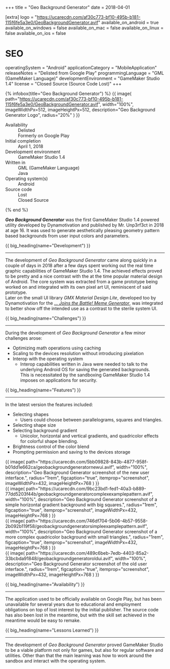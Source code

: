 +++
title = "Geo Background Generator"
date = 2018-04-01

[extra]
logo = "https://ucarecdn.com/af30c773-bf10-495b-b181-115f6fe5a3e0/GeoBackgroundGenerator.avif"
available_on_android = true
available_on_windows = false
available_on_mac = false
available_on_linux = false
available_on_ios = false

# SEO
operatingSystem = "Android"
applicationCategory = "MobileApplication"
releaseNotes = "Delisted from Google Play"
programmingLanguage = "GML (GameMaker Language)"
developmentEnvironment = "GameMaker Studio 1.4"
license = "Closed Source (Source Code Lost)"
+++

{% infobox(title="Geo Background Generator") %}
{{ image(
    path="https://ucarecdn.com/af30c773-bf10-495b-b181-115f6fe5a3e0/GeoBackgroundGenerator.avif",
    width="100%",
    imageWidthPx=512,
    imageHeightPx=512,
    description="Geo Background Generator Logo",
    radius="20%"
) }}
<dl>
    <dt>Availability</dt>
    <dd>Delisted<br>Formerly on Google Play</dd>
    <dt>Initial completion</dt>
    <dd>April 1, 2018</dd>
    <dt>Development environment</dt>
    <dd>GameMaker Studio 1.4</dd>
    <dt>Written in</dt>
    <dd>GML (GameMaker Language)<br>Java</dd>
    <dt>Operating system(s)</dt>
    <dd>Android</dd>
    <dt>Source code</dt>
    <dd>Lost<br>Closed Source</dd>
</dl>
{% end %}


***Geo Background Generator*** was the first GameMaker Studio 1.4 powered utility developed by Dynamotivation and published by Mr. Unp3rf3ct in 2018 at age 16. It was used to generate aesthetically pleasing geometry pattern based backgrounds from user input colors and parameters.


{{ big_heading(name="Development") }}

---

The development of *Geo Background Generator* came along quickly in a couple of days in 2018 after a few days spent working out the real time graphic capabilities of GameMaker Studio 1.4. The achieved effects proved to be pretty and a nice contrast with the at the time popular material design of Android. The core system was extracted from a game prototype being worked on and integrated with its own pixel art UI, reminiscent of said prototype.\
Later on the small UI library *GMX Material Design Lite*, developed too by Dynamotivation for the [*... Joins the Battle! Meme Generator*](portfolio/software/joins-the-battle-meme-generator), was integrated to better show off the intended use as a contrast to the sterile system UI.


{{ big_heading(name="Challenges") }}

---

During the development of *Geo Background Generator* a few minor challenges arose:

*   Optimizing math operations using caching
*   Scaling to the devices resolution without introducing pixelation
*   Interop with the operating system
    *   Interop capabilities written in Java were needed to talk to the underlying Android OS for saving the generated backgrounds.\
    This is necessitated by the sandboxing GameMaker Studio 1.4 imposes on applications for security. 


{{ big_heading(name="Features") }}

---

In the latest version the features included:

*   Selecting shapes
    *   Users could choose between parallelograms, squares and triangles.
*   Selecting shape size
*   Selecting background gradient
    *   Unicolor, horizontal and vertical gradients, and quadricolor effects for colorful shape blending.
*   Brightness control of the color blend
*   Prompting permission and saving to the devices storage


<div class="blogImageList">
    <style>
        @media (max-width: 40rem) {
            .blogImageList {
                flex-direction: column;
            }
        }
    </style>
    <div>
        {{ image(
            path="https://ucarecdn.com/5bb09828-843b-4877-958f-b01dd1e662ca/geobackgroundgeneratornewui.avif",
            width="100%",
            description="Geo Background Generator screenshot of the new user interface.",
            radius="1rem",
            figcaption="true",
            itemprop="screenshot",
            imageWidthPx=432,
            imageHeightPx=768
        ) }}
    </div>
    <div>
        {{ image(
            path="https://ucarecdn.com/9bc23bd1-fed1-40a3-b889-77dd5203f44b/geobackgroundgeneratorcomplexexamplepattern.avif",
            width="100%",
            description="Geo Background Generator screenshot of a simple horizontal gradient background with big squares.",
            radius="1rem",
            figcaption="true",
            itemprop="screenshot",
            imageWidthPx=432,
            imageHeightPx=768
        ) }}
    </div>
    <div>
        {{ image(
            path="https://ucarecdn.com/746df704-5b06-4b57-9558-2b092b119f58/geobackgroundgeneratorsimpleexamplepattern.avif",
            width="100%",
            description="Geo Background Generator screenshot of a more complex quadricolor background with small triangles.",
            radius="1rem",
            figcaption="true",
            itemprop="screenshot",
            imageWidthPx=432,
            imageHeightPx=768
        ) }}
    </div>
    <div>
        {{ image(
            path="https://ucarecdn.com/489c6beb-7edb-4403-85a2-33bcbda91848/geobackgroundgeneratoroldui.avif",
            width="100%",
            description="Geo Background Generator screenshot of the old user interface.",
            radius="1rem",
            figcaption="true",
            itemprop="screenshot",
            imageWidthPx=432,
            imageHeightPx=768
        ) }}
    </div>
</div>


{{ big_heading(name="Availability") }}

---

The application used to be officially available on Google Play, but has been unavailable for several years due to educational and employment obligations on top of lost interest by the initial publisher. The source code has also been lost in the meantime, but with the skill set achieved in the meantime would be easy to remake.


{{ big_heading(name="Lessons Learned") }}

---

The development of *Geo Background Generator* proved GameMaker Studio to be a viable platform not only for games, but also for regular software and utilities. Other than that the main learning was how to work around the sandbox and interact with the operating system.
